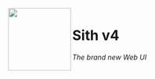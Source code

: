 <img align="left" src="https://user-images.githubusercontent.com/49886317/167401362-923cd69b-3beb-4e02-856e-d32872eaa5f4.png" height="128">

# Sith v4
_The brand new Web UI_
